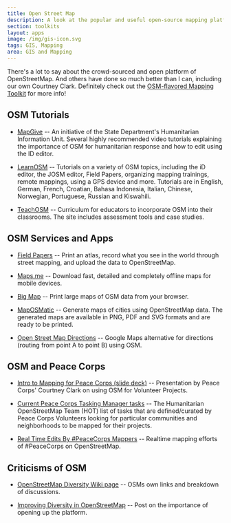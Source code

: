 ```yaml
---
title: Open Street Map
description: A look at the popular and useful open-source mapping platform and resources for Volunteers.
section: toolkits
layout: apps
image: /img/gis-icon.svg
tags: GIS, Mapping
area: GIS and Mapping
---
```


There's a lot to say about the crowd-sourced and open platform of OpenStreetMap. And others have done so much better than I can, including our own Courtney Clark. Definitely check out the [OSM-flavored Mapping Toolkit](https://github.com/PeaceCorps/mapping-toolkit) for more info!



## OSM Tutorials

- [MapGive](http://mapgive.state.gov) -- An initiative of the State Department's Humanitarian Information Unit. Several highly recommended video tutorials explaining the importance of OSM for humanitarian response and how to edit using the ID editor.

- [LearnOSM](http://learnosm.org/en/) -- Tutorials on a variety of OSM topics, including the iD editor, the JOSM editor, Field Papers, organizing mapping trainings, remote mappings, using a GPS device and more. Tutorials are in English, German, French, Croatian, Bahasa Indonesia, Italian, Chinese, Norwegian, Portuguese, Russian and Kiswahili. 

- [TeachOSM](http://teachosm.org/en/) -- Curriculum for educators to incorporate OSM into their classrooms. The site includes assessment tools and case studies. 



## OSM Services and Apps

- [Field Papers](http://fieldpapers.org/) -- Print an atlas, record what you see in the world through street mapping, and upload the data to OpenStreetMap. 

- [Maps.me](http://maps.me/en/home) -- Download fast, detailed and completely offline maps for mobile devices. 

- [Big Map](http://wiki.openstreetmap.org/wiki/Bigmap) -- Print large maps of OSM data from your browser.

- [MapOSMatic](http://www.maposmatic.org/) -- Generate maps of cities using OpenStreetMap data. The generated maps are available in PNG, PDF and SVG formats and are ready to be printed.

- [Open Street Map Directions](http://map.project-osrm.org/) -- Google Maps alternative for directions (routing from point A to point B) using OSM.



## OSM and Peace Corps

- [Intro to Mapping for Peace Corps (slide deck)](https://docs.google.com/presentation/d/1vhoaPy0jB4CuUi76ypZmjyZO6ueBjigVwF8bRM-pzlI/edit?usp=sharing) -- Presentation by Peace Corps' Courtney Clark on using OSM for Volunteer Projects.

- [Current Peace Corps Tasking Manager tasks](http://tasks.hotosm.org/?sort_by=priority&direction=asc&search=peace+corps) -- The Humanitarian OpenStreetMap Team (HOT) list of tasks that are defined/curated by Peace Corps Volunteers looking for particular communities and neighborhoods to be mapped for their projects.

- [Real Time Edits By #PeaceCorps Mappers](http://powerful-mesa-2776.herokuapp.com/) -- Realtime mapping efforts of #PeaceCorps on OpenStreetMap.



## Criticisms of OSM

- [OpenStreetMap Diversity Wiki page](https://wiki.openstreetmap.org/wiki/Diversity) -- OSMs own links and breakdown of discussions.

- [Improving Diversity in OpenStreetMap](http://stateofthemap.us/improving-diversity-in-osm/) -- Post on the importance of opening up the platform.